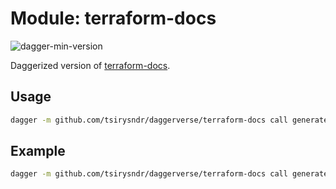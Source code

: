 # Module: terraform-docs

![dagger-min-version](https://img.shields.io/badge/dagger%20version-v0.9.7-green)

Daggerized version of [terraform-docs](https://terraform-docs.io/).

## Usage

```sh
dagger -m github.com/tsirysndr/daggerverse/terraform-docs call generate --src <source>
```

## Example

```sh
dagger -m github.com/tsirysndr/daggerverse/terraform-docs call generate --src .
```
